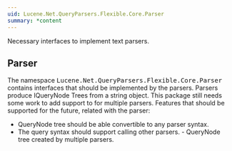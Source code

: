 ```yaml
---
uid: Lucene.Net.QueryParsers.Flexible.Core.Parser
summary: *content
---
```


<!--
 Licensed to the Apache Software Foundation (ASF) under one or more
 contributor license agreements.  See the NOTICE file distributed with
 this work for additional information regarding copyright ownership.
 The ASF licenses this file to You under the Apache License, Version 2.0
 (the "License"); you may not use this file except in compliance with
 the License.  You may obtain a copy of the License at

     https://www.apache.org/licenses/LICENSE-2.0

 Unless required by applicable law or agreed to in writing, software
 distributed under the License is distributed on an "AS IS" BASIS,
 WITHOUT WARRANTIES OR CONDITIONS OF ANY KIND, either express or implied.
 See the License for the specific language governing permissions and
 limitations under the License.
-->


Necessary interfaces to implement text parsers.

## Parser

The namespace <tt>Lucene.Net.QueryParsers.Flexible.Core.Parser</tt> contains interfaces that should be implemented by the parsers. Parsers produce IQueryNode Trees from a string object. This package still needs some work to add support to for multiple parsers. Features that should be supported for the future, related with the parser:

- QueryNode tree should be able convertible to any parser syntax.
- The query syntax should support calling other parsers. - QueryNode tree created by multiple parsers. 
